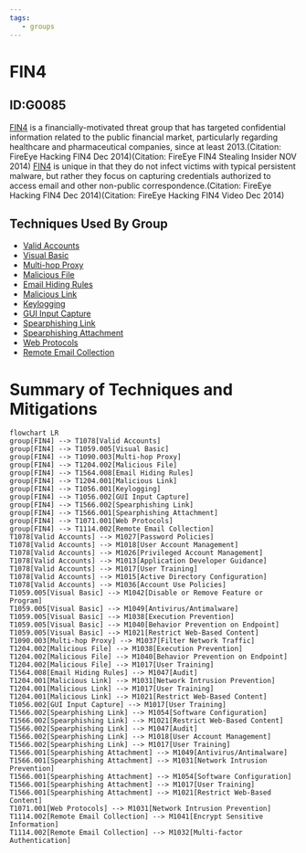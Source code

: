 ```yaml
---
tags:
   - groups
---
```

# FIN4
## ID:G0085
[FIN4](groups/G0085) is a financially-motivated threat group that has targeted confidential information related to the public financial market, particularly regarding healthcare and pharmaceutical companies, since at least 2013.(Citation: FireEye Hacking FIN4 Dec 2014)(Citation: FireEye FIN4 Stealing Insider NOV 2014) [FIN4](groups/G0085) is unique in that they do not infect victims with typical persistent malware, but rather they focus on capturing credentials authorized to access email and other non-public correspondence.(Citation: FireEye Hacking FIN4 Dec 2014)(Citation: FireEye Hacking FIN4 Video Dec 2014)
## Techniques Used By Group
* [Valid Accounts](techniques/T1078)
* [Visual Basic](techniques/T1059/005)
* [Multi-hop Proxy](techniques/T1090/003)
* [Malicious File](techniques/T1204/002)
* [Email Hiding Rules](techniques/T1564/008)
* [Malicious Link](techniques/T1204/001)
* [Keylogging](techniques/T1056/001)
* [GUI Input Capture](techniques/T1056/002)
* [Spearphishing Link](techniques/T1566/002)
* [Spearphishing Attachment](techniques/T1566/001)
* [Web Protocols](techniques/T1071/001)
* [Remote Email Collection](techniques/T1114/002)

# Summary of Techniques and Mitigations
```mermaid
flowchart LR
group[FIN4] --> T1078[Valid Accounts]
group[FIN4] --> T1059.005[Visual Basic]
group[FIN4] --> T1090.003[Multi-hop Proxy]
group[FIN4] --> T1204.002[Malicious File]
group[FIN4] --> T1564.008[Email Hiding Rules]
group[FIN4] --> T1204.001[Malicious Link]
group[FIN4] --> T1056.001[Keylogging]
group[FIN4] --> T1056.002[GUI Input Capture]
group[FIN4] --> T1566.002[Spearphishing Link]
group[FIN4] --> T1566.001[Spearphishing Attachment]
group[FIN4] --> T1071.001[Web Protocols]
group[FIN4] --> T1114.002[Remote Email Collection]
T1078[Valid Accounts] --> M1027[Password Policies]
T1078[Valid Accounts] --> M1018[User Account Management]
T1078[Valid Accounts] --> M1026[Privileged Account Management]
T1078[Valid Accounts] --> M1013[Application Developer Guidance]
T1078[Valid Accounts] --> M1017[User Training]
T1078[Valid Accounts] --> M1015[Active Directory Configuration]
T1078[Valid Accounts] --> M1036[Account Use Policies]
T1059.005[Visual Basic] --> M1042[Disable or Remove Feature or Program]
T1059.005[Visual Basic] --> M1049[Antivirus/Antimalware]
T1059.005[Visual Basic] --> M1038[Execution Prevention]
T1059.005[Visual Basic] --> M1040[Behavior Prevention on Endpoint]
T1059.005[Visual Basic] --> M1021[Restrict Web-Based Content]
T1090.003[Multi-hop Proxy] --> M1037[Filter Network Traffic]
T1204.002[Malicious File] --> M1038[Execution Prevention]
T1204.002[Malicious File] --> M1040[Behavior Prevention on Endpoint]
T1204.002[Malicious File] --> M1017[User Training]
T1564.008[Email Hiding Rules] --> M1047[Audit]
T1204.001[Malicious Link] --> M1031[Network Intrusion Prevention]
T1204.001[Malicious Link] --> M1017[User Training]
T1204.001[Malicious Link] --> M1021[Restrict Web-Based Content]
T1056.002[GUI Input Capture] --> M1017[User Training]
T1566.002[Spearphishing Link] --> M1054[Software Configuration]
T1566.002[Spearphishing Link] --> M1021[Restrict Web-Based Content]
T1566.002[Spearphishing Link] --> M1047[Audit]
T1566.002[Spearphishing Link] --> M1018[User Account Management]
T1566.002[Spearphishing Link] --> M1017[User Training]
T1566.001[Spearphishing Attachment] --> M1049[Antivirus/Antimalware]
T1566.001[Spearphishing Attachment] --> M1031[Network Intrusion Prevention]
T1566.001[Spearphishing Attachment] --> M1054[Software Configuration]
T1566.001[Spearphishing Attachment] --> M1017[User Training]
T1566.001[Spearphishing Attachment] --> M1021[Restrict Web-Based Content]
T1071.001[Web Protocols] --> M1031[Network Intrusion Prevention]
T1114.002[Remote Email Collection] --> M1041[Encrypt Sensitive Information]
T1114.002[Remote Email Collection] --> M1032[Multi-factor Authentication]
```